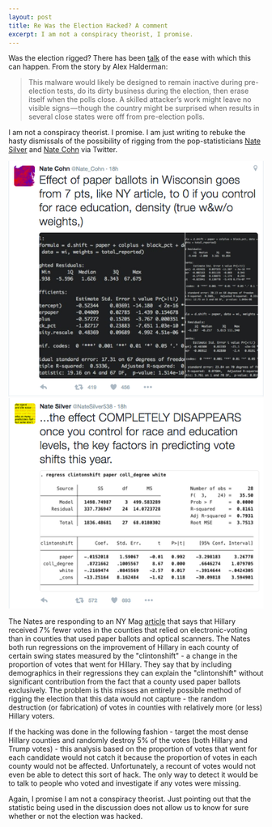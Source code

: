 ```yaml
---
layout: post
title: Re Was the Election Hacked? A comment
excerpt: I am not a conspiracy theorist, I promise.
---
```


Was the election rigged? There has been [talk](https://medium.com/@jhalderm/want-to-know-if-the-election-was-hacked-look-at-the-ballots-c61a6113b0ba#.ehjzgtk8k) of the ease with which this can happen. From the story by Alex Halderman:

> This malware would likely be designed to remain inactive during pre- 
> election tests, do its dirty business during the election, then erase 
> itself when the polls close. A skilled attacker’s work might leave no
> visible signs — though the country might be surprised when results in 
> several close states were off from pre-election polls.

I am not a conspiracy theorist. I promise. I am just writing to rebuke the hasty dismissals of the possibility of rigging from the pop-statisticians [Nate Silver](https://twitter.com/NateSilver538/status/801229000366575616) and [Nate Cohn](https://twitter.com/Nate_Cohn/status/801226924156719104) via Twitter.

![Cohn](./../images/cohn.png)
![Silver](./../images/silver.png)

The Nates are responding to an NY Mag [article](http://nymag.com/daily/intelligencer/2016/11/activists-urge-hillary-clinton-to-challenge-election-results.html) that says that Hillary received 7% fewer votes in the counties that relied on electronic-voting than in counties that used paper ballots and optical scanners. The Nates both run regressions on the improvement of Hillary in each county of certain swing states measured by the "clintonshift" - a change in the proportion of votes that went for Hillary. They say that by including demographics in their regressions they can explain the "clintonshift" without significant contribution from the fact that a county used paper ballots exclusively. The problem is this misses an entirely possible method of rigging the election that this data would not capture - the random destruction (or fabrication) of votes in counties with relatively more (or less) Hillary voters.

If the hacking was done in the following fashion - target the most dense Hillary counties and randomly destroy 5% of the votes (both Hillary and Trump votes) - this analysis based on the proportion of votes that went for each candidate would not catch it because the proportion of votes in each county would not be affected. Unfortunately, a recount of votes would not even be able to detect this sort of hack. The only way to detect it would be to talk to people who voted and investigate if any votes were missing.

Again, I promise I am not a conspiracy theorist. Just pointing out that the statistic being used in the discussion does not allow us to know for sure whether or not the election was hacked.




